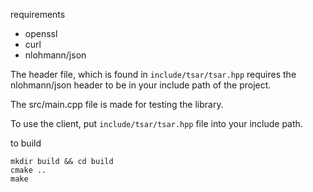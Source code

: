 requirements
- openssl
- curl
- nlohmann/json

The header file, which is found in 
`include/tsar/tsar.hpp`
requires the nlohmann/json header to be in your include path of the project.

The src/main.cpp file is made for testing the library.

To use the client, put `include/tsar/tsar.hpp` file into your include path.

to build
```
mkdir build && cd build
cmake ..
make
```
